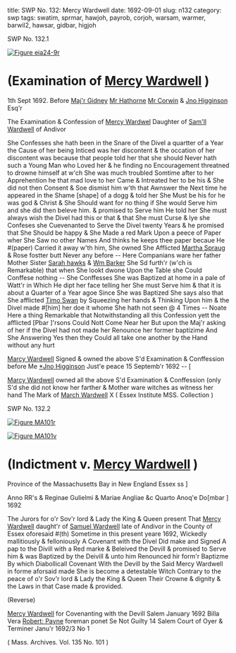 title: SWP No. 132: Mercy Wardwell
date: 1692-09-01
slug: n132
category: swp
tags: swatim, sprmar, hawjoh, payrob, corjoh, warsam, warmer, barwil2, hawsar, gidbar, higjoh




<div markdown class="doc" id="n132.1">

<div class="doc_id">SWP No. 132.1</div>



<span markdown class="figure">[![Figure eia24-9r](archives/essex/eia/gifs/eia24-9r.gif)](archives/essex/eia/large/eia24-9r.jpg)</span>


# (Examination of [Mercy Wardwell](/tag/warmer.html) )

 1th Sept 1692. Before [Maj'r Gidney](/tag/gidbar.html) [Mr Hathorne](/tag/hawjoh.html) [Mr Corwin](/tag/corjoh.html) & [Jno Higginson](/tag/higjoh.html) Esq'r

The Examination & Confession of [Mercy Wardwel](/tag/warmer.html) Daughter of [Sam'll Wardwell](/tag/warsam.html) of Andivor

She Confesses she hath been in the Snare of the Divel a quartter of a Year the Cause of her being Inticed was her discontent & the occation of her discontent was because that people told her that she should Never hath such a Young Man who Loved her & he finding no Encouragement threatned to drowne himself at w'ch She was much troubled Somtime after to her Apprehention he that mad love to her Came & Intreated her to be his & She did not then Consent & Soe dismist him w'th that Awnswer the Next time he appeared in the Shame [shape] of a dogg & told her She Must be his for he was god & Christ & She Should want for no thing if She would Serve him and she did then beleve him. & promised to Serve him He told her She must always wish the Divel had this or that & that She must Curse & lye she Confeses she Cuevenanted to Serve the Divel twenty Years & he promised that She Should be happy & She Made a red Mark Upon a peece of Paper wher She Saw no other Names And thinks he keeps thee paper becaue He #(paper) Carried it away w'th him, She owned She Afflicted [Martha Spraug](/tag/sprmar.html) & Rose fostter butt Never any before -- Here Companians ware her father Mother Sister [Sarah hawks](/tag/hawsar.html) & [Wm Barker](/tag/barwil2.html) She Sd furth'r (w'ch is Remarkable) that when She lookt dwone Upon the Table she Could Conffese nothing -- She Conffesses She was Baptized at home in a pale of Watt'r in Which He dipt her face telling her She must Serve him & that it is about a Quarter of a Year agoe Since She was Baptized She says also that She afflicted [Timo Swan](/tag/swatim.html) by Squeezing her hands & Thinking Upon him & the Divel made #[him] her doe it whome She hath not seen @ 4 Times -- Noate Here a thing Remarkable that Notwithstanding  all this Confession yett the afflicted [Pbar ]'rsons Could Nott Come Near her But upon the Maj'r asking of her if the Divel had not made her Renounce her former baptizime And She Answering Yes then they Could all take one another by the Hand without any hurt

[Marcy Wardwell](/tag/warmer.html) Signed & owned the above S'd Examination & Conffession before Me [*Jno Higginson](/tag/higjoh.html) Just'e peace 15 Septemb'r 1692 -- [

[Marcy Wardwell](/tag/warmer.html) owned all the above S'd Examination & Conffession (only S'd she did not know her farther & Mother ware witches as witness her hand
The  Mark of [March Wardwell](/tag/warmer.html) X ( Essex Institute MSS. Collection )

</div>



<div markdown class="doc" id="n132.2">

<div class="doc_id">SWP No. 132.2</div>



<span markdown class="figure">[![Figure MA101r](archives/MA135/small/MA101r.jpg)](archives/MA135/large/MA101r.jpg)</span>



<span markdown class="figure">[![Figure MA101v](archives/MA135/small/MA101v.jpg)](archives/MA135/large/MA101v.jpg)</span>


# (Indictment v. [Mercy Wardwell](/tag/warmer.html) )

Province of the Massachusetts Bay in New England Essex ss ] 

Anno RR's & Reginae Gulielmi & Mariae Angliae &c Quarto Anoq'e Do[mbar ] 1692 

The Jurors for o'r Sov'r lord & Lady the King & Queen present That [Mercy Wardwell](/tag/warmer.html) daught'r of [Samuel Wardwell](/tag/warsam.html) late of Andivor in the County of Essex oforesaid #(th) Sometime in this present yeare 1692, Wickedly mallitiously & felloniously A Covenant with the Divel Did make and Signed A pap to the Divill with a Red marke & Beleived the Devill & promised to Serve him & was Baptized by the Deivill & unto him Renounced hir form'r Baptizme By which Diabollicall Covenant With the Devill by the Said Mercy Wardwell in forme aforsaid made She is become a detestable Witch Contrary to the peace of o'r Sov'r lord & Lady the King & Queen Their Crowne & dignity & the Laws in that Case made & provided.

(Reverse) 

[Mercy Wardwell](/tag/warmer.html) for Covenanting with the Devill Salem January 1692 Billa Vera [Robert: Payne](/tag/payrob.html) foreman ponet Se Not Guilty 14 Salem Court of Oyer & Terminer Janu'r 1692/3 No 1

( Mass. Archives. Vol. 135 No. 101 )


</div>

